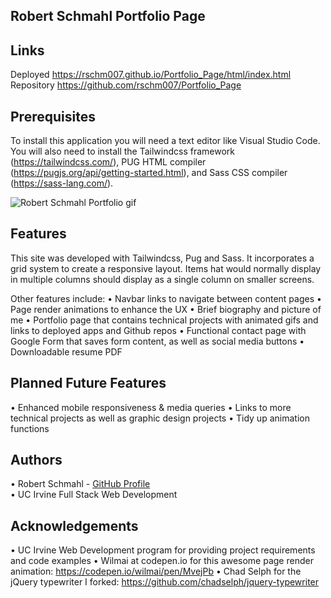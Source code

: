Robert Schmahl Portfolio Page
-----------------------------


Links
-----------------------------
Deployed <a href="https://rschm007.github.io/Portfolio_Page/html/index.html">https://rschm007.github.io/Portfolio_Page/html/index.html</a>
<br>
Repository <a href="https://github.com/rschm007/Portfolio_Page">https://github.com/rschm007/Portfolio_Page</a>

Prerequisites
-----------------------------

To install this application you will need a text editor like Visual Studio Code. You will also need to install the Tailwindcss framework (https://tailwindcss.com/), PUG HTML compiler (https://pugjs.org/api/getting-started.html), and Sass CSS compiler (https://sass-lang.com/).


<img src="https://raw.githubusercontent.com/rschm007/Portfolio_Page/master/assets/imgs/portfolio_gif-1.gif" alt="Robert Schmahl Portfolio gif" style="max-width:100%;">


Features
-----------------------------
This site was developed with Tailwindcss, Pug and Sass. It incorporates a grid system to create a responsive layout. Items hat would normally display in multiple columns should display as a single column on smaller screens.

Other features include:
• Navbar links to navigate between content pages
• Page render animations to enhance the UX
• Brief biography and picture of me
• Portfolio page that contains technical projects with animated gifs and links to deployed apps and Github repos
• Functional contact page with Google Form that saves form content, as well as social media buttons
• Downloadable resume PDF

Planned Future Features
-----------------------------
• Enhanced mobile responsiveness & media queries
• Links to more technical projects as well as graphic design projects
• Tidy up animation functions


Authors
-----------------------------
• Robert Schmahl - <a href="https://github.com/rschm007">GitHub Profile</a>
<br>
• UC Irvine Full Stack Web Development
<br>

Acknowledgements
-----------------------------
• UC Irvine Web Development program for providing project requirements and code examples
• Wilmai at codepen.io for this awesome page render animation: https://codepen.io/wilmai/pen/MvejPb
• Chad Selph for the jQuery typewriter I forked: https://github.com/chadselph/jquery-typewriter

